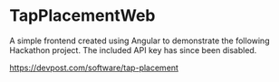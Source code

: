 # TapPlacementWeb

A simple frontend created using Angular to demonstrate the following Hackathon project. The included API key has since been disabled. 

https://devpost.com/software/tap-placement

